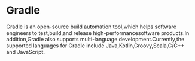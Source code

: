 # Gradle
Gradle is an open-source build automation tool,which helps software engineers to test,build,and release high-performancesoftware products.In addition,Gradle also supports multi-language development.Currently,the supported languages for Gradle include Java,Kotlin,Groovy,Scala,C/C++ and JavaScript.
